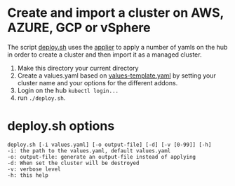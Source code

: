 [comment]: # ( Copyright Contributors to the Open Cluster Management project )

# Create and import a cluster on AWS, AZURE, GCP or vSphere

The script [deploy.sh](./deploy.sh) uses the [applier](https://github.com/open-cluster-management/library-go/blob/master/docs/applier.md) to apply a number of yamls on the hub in order to create a cluster and then import it as a managed cluster.

1. Make this directory your current directory
2. Create a values.yaml based on [values-template.yaml](./values-template.yaml) by setting your cluster name and your options for the different addons.
3. Login on the hub `kubectl login...`
4. run `./deploy.sh`.

# deploy.sh options

```
deploy.sh [-i values.yaml] [-o output-file] [-d] [-v [0-99]] [-h]
-i: the path to the values.yaml, default values.yaml
-o: output-file: generate an output-file instead of applying
-d: When set the cluster will be destroyed
-v: verbose level
-h: this help
```

